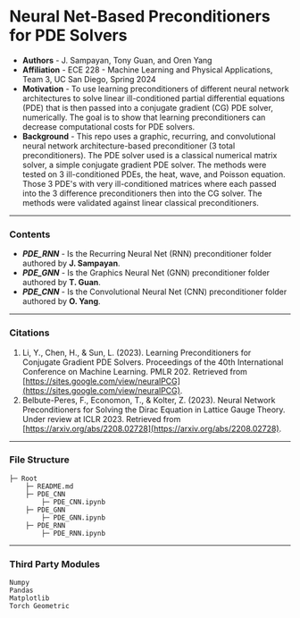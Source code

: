 # Neural Net-Based Preconditioners for PDE Solvers
 * **Authors** - J. Sampayan, Tony Guan, and Oren Yang
 * **Affiliation** - ECE 228 - Machine Learning and Physical Applications, Team 3, UC San Diego, Spring 2024
 * **Motivation** - To use learning preconditioners of different neural network architectures to solve linear ill-conditioned partial differential equations (PDE) that is then passed into a conjugate gradient (CG) PDE solver, numerically. The goal is to show that learning preconditioners can decrease computational costs for PDE solvers.
 * **Background** - This repo uses a graphic, recurring, and convolutional neural network architecture-based preconditioner (3 total preconditioners). The PDE solver used is a classical numerical matrix solver, a simple conjugate gradient PDE solver. The methods were tested on 3 ill-conditioned PDEs, the heat, wave, and Poisson equation. Those 3 PDE's with very ill-conditioned matrices where each passed into the 3 difference preconditioners then into the CG solver. The methods were validated against linear classical preconditioners.

***

### Contents
  * ***PDE_RNN*** - Is the Recurring Neural Net (RNN) preconditioner folder authored by **J. Sampayan**.
  * ***PDE_GNN*** - Is the Graphics Neural Net (GNN) preconditioner folder authored by **T. Guan**.
  * ***PDE_CNN*** - Is the Convolutional Neural Net (CNN) preconditioner folder authored by **O. Yang**.

***

### Citations
 1. Li, Y., Chen, H., & Sun, L. (2023). Learning Preconditioners for Conjugate Gradient PDE Solvers. Proceedings of the 40th International Conference on Machine Learning. PMLR 202. Retrieved from [https://sites.google.com/view/neuralPCG](https://sites.google.com/view/neuralPCG).
 2. Belbute-Peres, F., Economon, T., & Kolter, Z. (2023). Neural Network Preconditioners for Solving the Dirac Equation in Lattice Gauge Theory. Under review at ICLR 2023. Retrieved from [https://arxiv.org/abs/2208.02728](https://arxiv.org/abs/2208.02728).

*** 

### File Structure 
    ├─ Root
        ├─ README.md
        ├─ PDE_CNN
            ├─ PDE_CNN.ipynb
        ├─ PDE_GNN
            ├─ PDE_GNN.ipynb
        ├─ PDE_RNN
            ├─ PDE_RNN.ipynb

***

### Third Party Modules
    Numpy
    Pandas
    Matplotlib
    Torch Geometric
    
